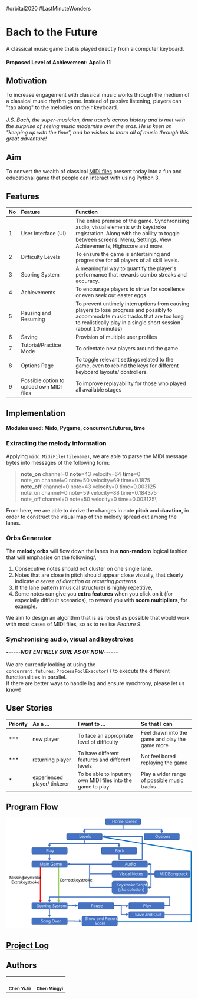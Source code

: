 #orbital2020 #LastMinuteWonders
# Bach to the Future
A classical music game that is played directly from a computer keyboard.

#### Proposed Level of Achievement: Apollo 11

## Motivation
To increase engagement with classical music works through the medium of a classical music rhythm game. Instead of passive listening, players can "tap along" to the melodies on their keyboard.\
\
*J.S. Bach, the super-musician, time travels across history and is met with the surprise of seeing music modernise over the eras. He is keen on "keeping up with the time", and he wishes to learn all of music through this great adventure!*

## Aim
To convert the wealth of classical [MIDI files](https://en.scratch-wiki.info/wiki/MIDI_Notes) present today into a fun and educational game that people can interact with using Python 3.

## Features

| No | Feature | Function |
|:--|:--|:--|
| 1 | User Interface (UI) | The entire premise of the game. Synchronising audio, visual elements with keystroke registration. Along with the ability to toggle between screens: Menu, Settings, View Achievements, Highscore and more.|
| 2 | Difficulty Levels | To ensure the game is entertaining and progressive for all players of all skill levels. |
| 3 | Scoring System | A meaningful way to quantify the player's performance that rewards combo streaks and accuracy. |
| 4 | Achievements | To encourage players to strive for excellence or even seek out easter eggs. |
| 5 | Pausing and Resuming | To prevent untimely interruptions from causing players to lose progress and possibly to accommodate music tracks that are too long to realistically play in a single short session (about 10 minutes) |
| 6 | Saving | Provision of multiple user profiles |
| 7 | Tutorial/Practice Mode | To orientate new players around the game |
| 8 | Options Page | To toggle relevant settings related to the game, even to rebind the keys for different keyboard layouts/ controllers. |
| 9 | Possible option to upload own MIDI files | To improve replayability for those who played all available stages |

## Implementation
#### Modules used: Mido, Pygame, concurrent.futures, time
### Extracting the melody information
Applying `mido.MidiFile(filename)`, we are able to parse the MIDI message bytes into messages of the following form:

> **note_on** channel=0 **note**=43 velocity=64 **time**=0\
> note_on channel=0 note=50 velocity=69 time=0.1875\
> **note_off** channel=0 note=43 velocity=0 time=0.003125\
> note_on channel=0 note=59 velocity=88 time=0.184375\
> note_off channel=0 note=50 velocity=0 time=0.003125\

From here, we are able to derive the changes in note **pitch** and **duration**, in order to construct the visual map of the melody spread out among the lanes.

### Orbs Generator
The **melody orbs** will flow down the lanes in a **non-random** logical fashion that will emphasise on the following:\
1. Consecutive notes should not cluster on one single lane.
2. Notes that are close in pitch should appear close visually, that clearly indicate *a sense of direction* or *recurring patterns*.
3. If the lane pattern (musical structure) is highly repetitive, <insert bonus feature here>
4. Some notes can give you **extra features** when you click on it (for especially difficult scenarios), to reward you with **score multipliers**, for example.

We aim to design an algorithm that is as robust as possible that would work with most cases of MIDI files, so as to realise *Feature 9*.

### Synchronising audio, visual and keystrokes
***------NOT ENTIRELY SURE AS OF NOW------***\
\
We are currently looking at using the `concurrent.futures.ProcessPoolExecutor()` to execute the different functionalities in parallel.\
If there are better ways to handle lag and ensure synchrony, please let us know!

## User Stories

| Priority | As a ... | I want to ... | So that I can |
|:--|:--|:--|:--|
| *** | new player | To face an appropriate level of difficulty | Feel drawn into the game and play the game more |
| *** | returning player | To have different features and different levels | Not feel bored replaying the game |
| * | experienced player/ tinkerer | To be able to input my own MIDI files into the game to play | Play a wider range of possible music tracks |

## Program Flow
<img alt="Program Flow" src="./Program Flow.svg">



## [Project Log](https://docs.google.com/spreadsheets/d/1cvhibKC6C2piTqb6wom9Ge8BIiDPPLDGw0afi3QZ9Ro/edit?usp=sharing)

## Authors
<table>
  <tr>
    <td align="center"><img src="https://avatars.githubusercontent.com/chence08" width="100px;" alt=""/><br /><sub><b>Chen YiJia</b></sub><br /></td>
    <td align="center"><img src="https://avatars.githubusercontent.com/mingyi456" width="100px;" alt=""/><br /><sub><b>Chen Mingyi</b></sub><br /></td>
  </tr>
<table>

